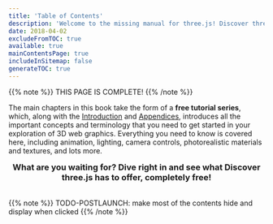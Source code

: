 ```yaml
---
title: 'Table of Contents'
description: 'Welcome to the missing manual for three.js! Discover three.js is a completely free tutorial series designed to get you up to speed fast, so dive straight in and take your websites to the third dimension!'
date: 2018-04-02
excludeFromTOC: true
available: true
mainContentsPage: true
includeInSitemap: false
generateTOC: true
---
```


{{% note %}}
THIS PAGE IS COMPLETE!
{{% /note %}}

The main chapters in this book take the form of a **free tutorial series**, which, along with the [Introduction](/book/introduction/) and [Appendices](/book/appendix), introduces all the important concepts and terminology that you need to get started in your exploration of 3D web graphics. Everything you need to know is covered here, including animation, lighting, camera controls, photorealistic materials and textures, and lots more.

<h3 style="text-align:center; border:0; margin: 0 auto 2rem;">What are you waiting for? Dive right in and see what Discover three.js has to offer, completely free!</h3>

{{% note %}}
TODO-POSTLAUNCH: make most of the contents hide and display when clicked
{{% /note %}}